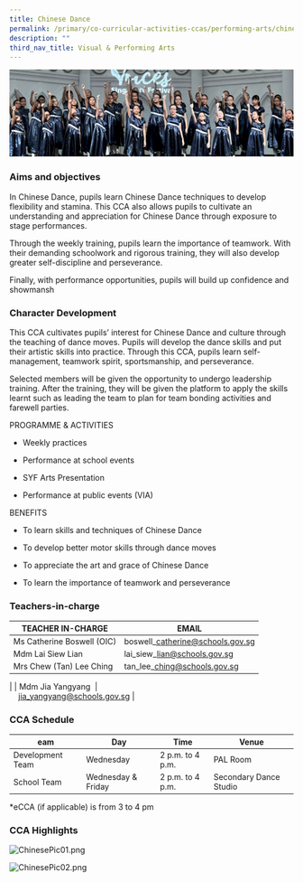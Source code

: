 ```yaml
---
title: Chinese Dance
permalink: /primary/co-curricular-activities-ccas/performing-arts/chinese-dance/
description: ""
third_nav_title: Visual & Performing Arts
---
```

![](/images/01%20Banner%20Photos/cca.jpg)

### **Aims and objectives** 
In Chinese Dance, pupils learn Chinese Dance techniques to develop flexibility and stamina. This CCA also allows pupils to cultivate an understanding and appreciation for Chinese Dance through exposure to stage performances.   

Through the weekly training, pupils learn the importance of teamwork. With their demanding schoolwork and rigorous training, they will also develop greater self-discipline and perseverance. 
  
Finally, with performance opportunities, pupils will build up confidence and showmansh


### **Character Development**
This CCA cultivates pupils’ interest for Chinese Dance and culture through the teaching of dance moves. Pupils will develop the dance skills and put their artistic skills into practice. Through this CCA, pupils learn self-management, teamwork spirit, sportsmanship, and perseverance. 

  
Selected members will be given the opportunity to undergo leadership training. After the training, they will be given the platform to apply the skills learnt such as leading the team to plan for team bonding activities and farewell parties.
  
PROGRAMME & ACTIVITIES

*   Weekly practices
    
*   Performance at school events
    
*   SYF Arts Presentation
    
*   Performance at public events (VIA)
  
BENEFITS 

*   To learn skills and techniques of Chinese Dance
    
*   To develop better motor skills through dance moves
    
*   To appreciate the art and grace of Chinese Dance
    
*   To learn the importance of teamwork and perseverance

### **Teachers-in-charge**  

| TEACHER IN-CHARGE | EMAIL |
| --- | --- |
| Ms Catherine Boswell (OIC) | boswell\_catherine@schools.gov.sg |
| Mdm Lai Siew Lian | lai\_siew\_lian@schools.gov.sg |
| Mrs Chew (Tan) Lee Ching | tan\_lee\_ching@schools.gov.sg  
 |
| Mdm Jia Yangyang  |                                                       [jia\_yangyang@schools.gov.sg](mailto:jia_yangyang@schools.gov.sg) |


### **CCA Schedule**

| eam | Day | Time | Venue |
| --- | --- | --- | --- |
| Development Team | Wednesday | 2 p.m. to 4 p.m. | PAL Room |
| School Team | Wednesday & Friday | 2 p.m. to 4 p.m. | Secondary Dance Studio |

\*eCCA (if applicable) is from 3 to 4 pm

### **CCA Highlights**

![ChinesePic01.png](https://chijstnicholasgirls-moe-edu-sg-admin.cwp.sg/qql/slot/u569/Primary/CCAs/Performing%20Arts/Chinese%20Dance/ChinesePic01.png)

![ChinesePic02.png](https://chijstnicholasgirls-moe-edu-sg-admin.cwp.sg/qql/slot/u569/Primary/CCAs/Performing%20Arts/Chinese%20Dance/ChinesePic02.png)